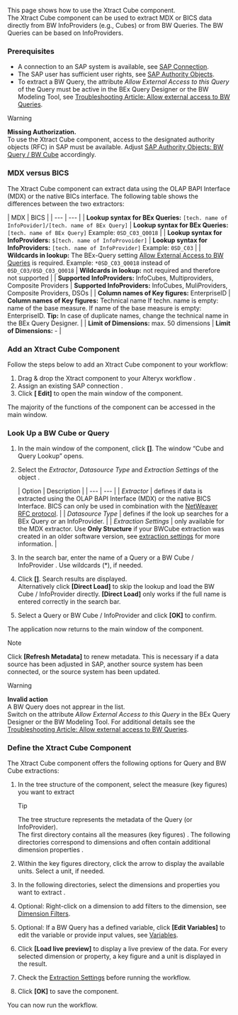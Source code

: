 This page shows how to use the Xtract Cube component.\
The Xtract Cube component can be used to extract MDX or BICS data directly from BW InfoProviders (e.g., Cubes) or from BW Queries. The BW Queries can be based on InfoProviders.

### Prerequisites

- A connection to an SAP system is available, see [SAP Connection](../sap-connection/).
- The SAP user has sufficient user rights, see [SAP Authority Objects](../setup-in-sap/sap-authority-objects/#bw-cube-bw-query).
- To extract a BW Query, the attribute *Allow External Access to this Query* of the Query must be active in the BEx Query Designer or the BW Modeling Tool, see [Troubleshooting Article: Allow external access to BW Queries](https://support.theobald-software.com/helpdesk/KB/View/13800-allow-external-access-to-bw-queries).

Warning

**Missing Authorization.**\
To use the Xtract Cube component, access to the designated authority objects (RFC) in SAP must be available. Adjust [SAP Authority Objects: BW Query / BW Cube](../setup-in-sap/sap-authority-objects/#bw-cube-bw-query) accordingly.

### MDX versus BICS

The Xtract Cube component can extract data using the OLAP BAPI Interface (MDX) or the native BICs interface. The following table shows the differences between the two extractors:

| MDX | BICS | | --- | --- | | **Lookup syntax for BEx Queries:** `[tech. name of InfoPovider]/[tech. name of BEx Query]` | **Lookup syntax for BEx Queries:** `[tech. name of BEx Query]` Example: `0SD_C03_Q0018` | | **Lookup syntax for InfoProviders:** `$[tech. name of InfoProvoider]` | **Lookup syntax for InfoProviders:** `[tech. name of InfoProvider]` Example: `0SD_C03` | | **Wildcards in lookup:** The BEx-Query setting [Allow External Access to BW Queries](https://support.theobald-software.com/helpdesk/KB/View/13800-allow-external-access-to-bw-queries) is required. Example: `*0SD_C03_Q0018` instead of `0SD_C03/0SD_C03_Q0018` | **Wildcards in lookup:** not required and therefore not supported | | **Supported InfoProviders:** InfoCubes, Multiproviders, Composite Providers | **Supported InfoProviders:** InfoCubes, MuliProviders, Composite Providers, DSOs | | **Column names of Key figures:** EnterpriseID | **Column names of Key figures:** Technical name If techn. name is empty: name of the base measure. If name of the base measure is empty: EnterpriseID. **Tip:** In case of duplicate names, change the technical name in the BEx Query Designer. | | **Limit of Dimensions:** max. 50 dimensions | **Limit of Dimensions:** - |

### Add an Xtract Cube Component

Follow the steps below to add an Xtract Cube component to your workflow:

1. Drag & drop the Xtract component to your Alteryx workflow .
1. Assign an existing SAP connection .
1. Click **[ Edit]** to open the main window of the component.

The majority of the functions of the component can be accessed in the main window.

### Look Up a BW Cube or Query

1. In the main window of the component, click **[]**. The window “Cube and Query Lookup” opens.

1. Select the *Extractor*, *Datasource Type* and *Extraction Settings* of the object .

   | Option | Description | | --- | --- | | *Extractor* | defines if data is extracted using the OLAP BAPI Interface (MDX) or the native BICS Interface. BICS can only be used in combination with the [NetWeaver RFC protocol](../sap-connection/settings/#rfc-libraries). | | *Datasource Type* | defines if the look up searches for a BEx Query or an InfoProvider. | | *Extraction Settings* | only available for the MDX extractor. Use **Only Structure** if your BWCube extraction was created in an older software version, see [extraction settings](settings/) for more information. |

1. In the search bar, enter the name of a Query or a BW Cube / InfoProvider . Use wildcards (\*), if needed.

1. Click **[]**. Search results are displayed.\
   Alternatively click **[Direct Load]** to skip the lookup and load the BW Cube / InfoProvider directly. **[Direct Load]** only works if the full name is entered correctly in the search bar.

1. Select a Query or BW Cube / InfoProvider and click **[OK]** to confirm.

The application now returns to the main window of the component.

Note

Click **[Refresh Metadata]** to renew metadata. This is necessary if a data source has been adjusted in SAP, another source system has been connected, or the source system has been updated.

Warning

**Invalid action**\
A BW Query does not apprear in the list.\
Switch on the attribute *Allow External Access to this Query* in the BEx Query Designer or the BW Modeling Tool. For additional details see the [Troubleshooting Article: Allow external access to BW Queries](https://support.theobald-software.com/helpdesk/KB/View/13800-allow-external-access-to-bw-queries).

### Define the Xtract Cube Component

The Xtract Cube component offers the following options for Query and BW Cube extractions:

1. In the tree structure of the component, select the measure (key figures) you want to extract

   Tip

   The tree structure represents the metadata of the Query (or InfoProvider).\
   The first directory contains all the measures (key figures) . The following directories correspond to dimensions and often contain additional dimension properties .

1. Within the key figures directory, click the arrow to display the available units. Select a unit, if needed.

1. In the following directories, select the dimensions and properties you want to extract .

1. Optional: Right-click on a dimension to add filters to the dimension, see [Dimension Filters](variables-and-filters/#set-dimension-filters).

1. Optional: If a BW Query has a defined variable, click **[Edit Variables]** to edit the variable or provide input values, see [Variables](variables-and-filters/#edit-variables).

1. Click **[Load live preview]** to display a live preview of the data. For every selected dimension or property, a key figure and a unit is displayed in the result.

1. Check the [Extraction Settings](settings/) before running the workflow.

1. Click **[OK]** to save the component.

You can now run the workflow.
